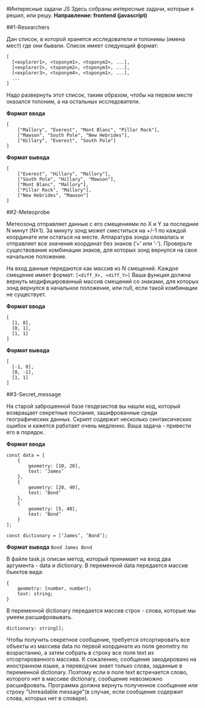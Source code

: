 #Интересные задачи JS
Здесь собраны интересные задачи, которые я решил, или решу. __Направление: frontend (javascript)__

##1-Researchers

Дан список, в которой хранятся исследователи и топонимы (имена мест) где они бывали. Список имеет следующий формат:

```
[  
  [<explorer1>, <toponym1>, <toponym2>, ...],  
  [<explorer2>, <toponym2>, <toponym3>, ...],  
  [<explorer3>, <toponym4>, <toponym1>, ...],  
  ...  
]
```

Надо развернуть этот список, таким образом, чтобы на первом месте оказался топоним, а на остальных исследователи.

__Формат ввода__

```
[  
    ["Mallory", "Everest", "Mont Blanc", "Pillar Rock"],  
    ["Mawson", "South Pole", "New Hebrides"],  
    ["Hillary", "Everest", "South Pole"]  
]
```

__Формат вывода__

```
[  
    ["Everest", "Hillary", "Mallory"],  
    ["South Pole", "Hillary", "Mawson"],  
    ["Mont Blanc", "Mallory"],  
    ["Pillar Rock", "Mallory"],  
    ["New Hebrides", "Mawson"]  
]
```


##2-Meteoprobe

Метеозонд отправляет данные с его смещениями по X и Y за последние N минут (N≥1). За минуту зонд может сместиться на +/-1 по каждой координате или остаться на месте.
Аппаратура зонда сломалась и отправляет все значения координат без знаков (’+’ или ’-’). Проверьте существование комбинации знаков, для которых зонд вернулся на свое начальное положение.

На вход данные передаются как массив из N смещений. 
Каждое смещение имеет формат: `[<diff_X>, <diff_Y>]`
Ваша функция должна вернуть модифицированный массив смещений со знаками, для которых зонд вернулся в начальное положение, или null, если такой комбинации не существует.

__Формат ввода__

```
[  
  [1, 0],  
  [0, 1],  
  [1, 1]  
]
```
__Формат вывода__

```
[  
  [-1, 0],  
  [0, -1],  
  [1, 1]  
]
```


##3-Secret_message

На старой заброшенной базе геодезистов вы нашли код, который возвращает секретные послания, зашифрованные среди географических данных. Скрипт содержит несколько синтаксических ошибок и кажется работает очень медленно. Ваша задача - привести его в порядок.

__Формат ввода__

```
const data = [  
    {  
        geometry: [10, 20],  
        text: ’James’  
    },  
    {  
        geometry: [20, 40],  
        text: ’Bond’  
    },  
    {  
        geometry: [5, 40],  
        text: ’Bond’  
    }  
];  

const dictionary = [’James’, ’Bond’];
```

__Формат вывода__
`Bond James Bond`

В файле task.js описан метод, который принимает на вход два аргумента - data и dictionary. В переменной data передается массив бъектов вида:
```
{  
    geometry: [number, number];  
    text: string;  
}
```
В переменной dictionary передается массив строк - слова, которые мы умеем расшифровывать.

`dictionary: string[];`

Чтобы получить секретное сообщение, требуется отсортировать все объекты из массива data по первой координате из поля geometry по возрастанию, а затем собрать в строку все поля text из отсортированного массива.
К сожалению, сообщение закодировано на иностранном языке, а переводчик знает только слова, заданные в переменной dictionary. Поэтому если в поле text встречается слово, которого нет в массиве dictionary, сообщение невозможно расшифровать.
Программа должна вернуть полученное сообщение или строку "Unreadable message"(в случае, если сообщение содержит слова, которых нет в словаре).